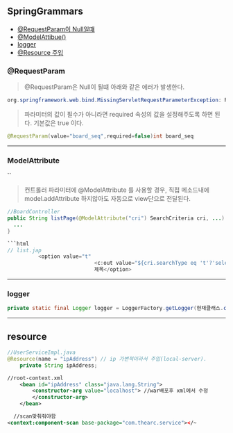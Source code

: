 ## SpringGrammars

- [@RequestParam이 Null일떄](#requestparam)
- [@ModelAttibue()](#modelattribute)
- [logger](#logger)
- [@Resource 주입](#resource)
### @RequestParam

> @RequestParam은 Null이 될떄 아래와 같은 에러가 발생한다.

```java
org.springframework.web.bind.MissingServletRequestParameterException: Required int parameter 'board_seq' is not present
```

> 파라미터의 값이 필수가 아니라면 required 속성의 값을 설정해주도록 하면 된다. 기본값은 true 이다.

```java
@RequestParam(value="board_seq",required=false)int board_seq
```

---

### ModelAttribute
``
>컨트롤러 파라미터에 @ModelAttribute 를 사용할 경우, 직접 메소드내에 model.addAttribute 하지않아도 자동으로 view단으로 전달된다.

```java
//BoardController
public String listPage(@ModelAttribute("cri") SearchCriteria cri, ...) throws Exception {
  ...
}

```html
// list.jap
          <option value="t"
							<c:out value="${cri.searchType eq 't'?'selected':''}"/>>
							제목</option>
```

---

### logger

```java
private static final Logger logger = LoggerFactory.getLogger(현재클래스.class);
```

---

## resource

```java
//UserServiceImpl.java
@Resource(name = "ipAddress") // ip 가변적이라서 주입(local-server).
	private String ipAddress;

```

```xml
//root-context.xml
	<bean id="ipAddress" class="java.lang.String">
		<constructor-arg value="localhost"> //war배포후 xml에서 수정
		</constructor-arg>
	</bean>

  //scan맞춰줘야함
<context:component-scan base-package="com.thearc.service"></~


```
